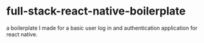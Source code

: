 # full-stack-react-native-boilerplate
a boilerplate I made for a basic user log in and authentication application for react native.
